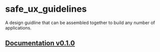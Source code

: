# safe_ux_guidelines

A design guidline that can be assembled together to build any number of applications.

## [Documentation v0.1.0](http://docs.maidsafe.net/safe_ux_guidelines)
